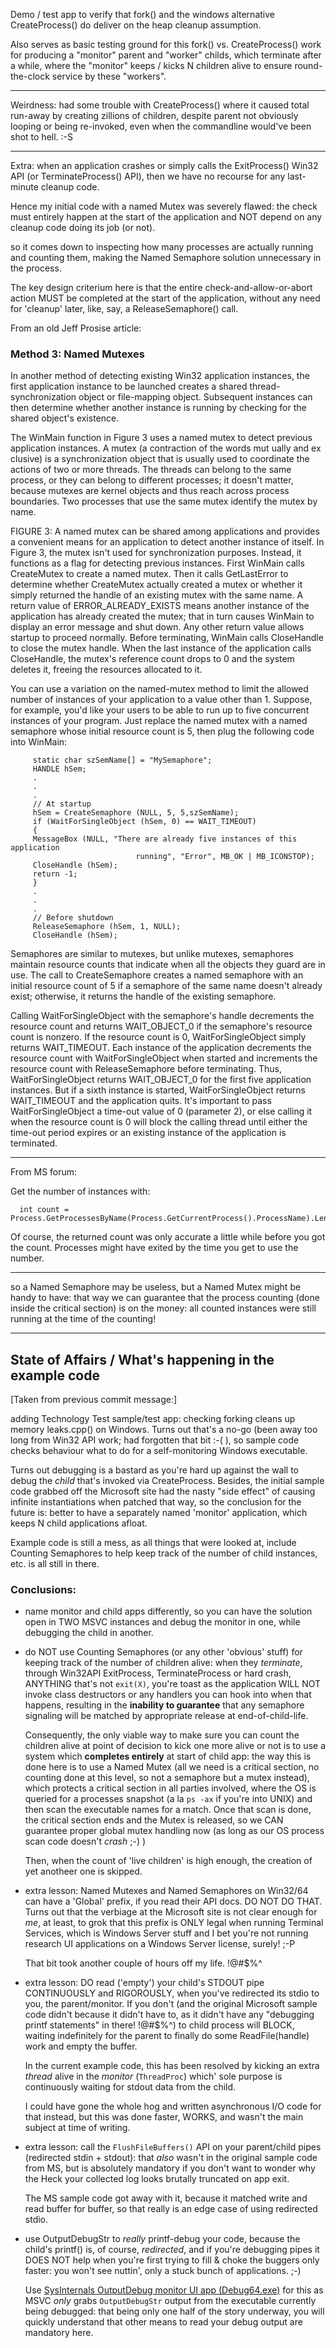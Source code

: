 Demo / test app to verify that fork() and the windows alternative CreateProcess() do deliver on the heap cleanup assumption.

Also serves as basic testing ground for this fork() vs. CreateProcess() work for producing a "monitor" parent and "worker" childs, which terminate after a while, where the "monitor" keeps / kicks N children alive to ensure round-the-clock service by these "workers".

------

Weirdness: had some trouble with CreateProcess() where it caused total run-away by creating zillions of children, despite parent not obviously looping or being re-invoked, even when the commandline would've been shot to hell. :-S

------

Extra: when an application crashes or simply calls the ExitProcess() Win32 API (or TerminateProcess() API), then we have no recourse for any last-minute cleanup code.

Hence my initial code with a named Mutex was severely flawed: the check must entirely happen at the start of the application and NOT depend on any cleanup code doing its job (or not).

so it comes down to inspecting how many processes are actually running and counting them, making the Named Semaphore solution unnecessary in the process.

The key design criterium here is that the entire check-and-allow-or-abort action MUST be completed at the start of the application, without any need for 'cleanup' later, like, say, a ReleaseSemaphore() call.




From an old Jeff Prosise article:

### Method 3: Named Mutexes

In another method of detecting existing Win32 application instances, the first application instance to be launched creates a shared thread-synchronization object or file-mapping object. Subsequent instances can then determine whether another instance is running by checking for the shared object's existence.

The WinMain function in Figure 3 uses a named mutex to detect previous application instances. A mutex (a contraction of the words mut ually and ex clusive) is a synchronization object that is usually used to coordinate the actions of two or more threads. The threads can belong to the same process, or they can belong to different processes; it doesn't matter, because mutexes are kernel objects and thus reach across process boundaries. Two processes that use the same mutex identify the mutex by name.

FIGURE 3: A named mutex can be shared among applications and provides a convenient means for an application to detect another instance of itself.
In Figure 3, the mutex isn't used for synchronization purposes. Instead, it functions as a flag for detecting previous instances. First WinMain calls CreateMutex to create a named mutex. Then it calls GetLastError to determine whether CreateMutex actually created a mutex or whether it simply returned the handle of an existing mutex with the same name. A return value of ERROR_ALREADY_EXISTS means another instance of the application has already created the mutex; that in turn causes WinMain to display an error message and shut down. Any other return value allows startup to proceed normally. Before terminating, WinMain calls CloseHandle to close the mutex handle. When the last instance of the application calls CloseHandle, the mutex's reference count drops to 0 and the system deletes it, freeing the resources allocated to it.

You can use a variation on the named-mutex method to limit the allowed number of instances of your application to a value other than 1. Suppose, for example, you'd like your users to be able to run up to five concurrent instances of your program. Just replace the named mutex with a named semaphore whose initial resource count is 5, then plug the following code into WinMain:

         static char szSemName[] = "MySemaphore";
         HANDLE hSem;
         .
         .
         .
         // At startup
         hSem = CreateSemaphore (NULL, 5, 5,szSemName);
         if (WaitForSingleObject (hSem, 0) == WAIT_TIMEOUT) 
         {
         MessageBox (NULL, "There are already five instances of this application
                                running", "Error", MB_OK | MB_ICONSTOP);
         CloseHandle (hSem);
         return -1;
         }
         .
         .
         .
         // Before shutdown
         ReleaseSemaphore (hSem, 1, NULL);
         CloseHandle (hSem);

Semaphores are similar to mutexes, but unlike mutexes, semaphores maintain resource counts that indicate when all the objects they guard are in use. The call to CreateSemaphore creates a named semaphore with an initial resource count of 5 if a semaphore of the same name doesn't already exist; otherwise, it returns the handle of the existing semaphore.

Calling WaitForSingleObject with the semaphore's handle decrements the resource count and returns WAIT_OBJECT_0 if the semaphore's resource count is nonzero. If the resource count is 0, WaitForSingleObject simply returns WAIT_TIMEOUT. Each instance of the application decrements the resource count with WaitForSingleObject when started and increments the resource count with ReleaseSemaphore before terminating. Thus, WaitForSingleObject returns WAIT_OBJECT_0 for the first five application instances. But if a sixth instance is started, WaitForSingleObject returns WAIT_TIMEOUT and the application quits. It's important to pass WaitForSingleObject a time-out value of 0 (parameter 2), or else calling it when the resource count is 0 will block the calling thread until either the time-out period expires or an existing instance of the application is terminated.

---

From MS forum:

Get the number of instances with:

      int count = Process.GetProcessesByName(Process.GetCurrentProcess().ProcessName).Length;

Of course, the returned count was only accurate a little while before you got the count.  Processes might have exited by the time you get to use the number.

---

so a Named Semaphore may be useless, but a Named Mutex might be handy to have: that way we can guarantee that the process counting (done inside the critical section) is on the money: all counted instances were still running at the time of the counting!

---

## State of Affairs / What's happening in the example code

\[Taken from previous commit message:]

adding Technology Test sample/test app: checking forking cleans up memory leaks.cpp() on Windows. Turns out that's a no-go (been away too long from Win32 API work; had forgotten that bit :-( ), so sample code checks behaviour what to do for a self-monitoring Windows executable. 

Turns out debugging is a bastard as you're hard up against the wall to debug the *child* that's invoked via CreateProcess. 
Besides, the initial sample code grabbed off the Microsoft site had the nasty "side effect" of causing infinite instantiations when patched that way, so the conclusion for the future is: better to have a separately named 'monitor' application, which keeps N child applications afloat.

Example code is still a mess, as all things that were looked at, include Counting Semaphores to help keep track of the number of child instances, etc. is all still in there.

### Conclusions:

- name monitor and child apps differently, so you can have the solution open in TWO MSVC instances and debug the monitor in one, while debugging the child in another.
- do NOT use Counting Semaphores (or any other 'obvious' stuff) for keeping track of the number of children alive: when they *terminate*, through Win32API ExitProcess, TerminateProcess or hard crash, ANYTHING that's not `exit(X)`, you're toast as the application WILL NOT invoke class destructors or any handlers you can hook into when that happens, resulting in the **inability to guarantee** that any semaphore signaling will be matched by appropriate release at end-of-child-life.

  Consequently, the only viable way to make sure you can count the children alive at point of decision to kick one more alive or not is to use a system which **completes entirely** at start of child app: the way this is done here is to use a Named Mutex (all we need is a critical section, no counting done at this level, so not a semaphore but a mutex instead), which protects a critical section in all parties involved, where the OS is queried for a processes snapshot (a la `ps -ax` if you're into UNIX) and then scan the executable names for a match. Once that scan is done, the critical section ends and the Mutex is released, so we CAN guarantee proper global mutex handling now (as long as our OS process scan code doesn't *crash* ;-) )

  Then, when the count of 'live children' is high enough, the creation of yet anotheer one is skipped.
- extra lesson: Named Mutexes and Named Semaphores on Win32/64 can have a 'Global\' prefix, if you read their API docs. DO NOT DO THAT. Turns out that the verbiage at the Microsoft site is not clear enough for *me*, at least, to grok that this prefix is ONLY legal when running Terminal Services, which is Windows Server stuff and I bet you're not running research UI applications on a Windows Server license, surely!  ;-P

  That bit took another couple of hours off my life. !@#$%^

- extra lesson: DO read ('empty') your child's STDOUT pipe CONTINUOUSLY and RIGOROUSLY, when you've redirected its stdio to you, the parent/monitor. If you don't (and the original Microsoft sample code didn't because it didn't have to, as it didn't have any "debugging printf statements" in there! !@#$%^) to child process will BLOCK, waiting indefinitely for the parent to finally do some ReadFile(handle) work and empty the buffer.

  In the current example code, this has been resolved by kicking an extra *thread* alive in the *monitor* (`ThreadProc`) which' sole purpose is continuously waiting for stdout data from the child. 

  I could have gone the whole hog and written asynchronous I/O code for that instead, but this was done faster, WORKS, and wasn't the main subject at time of writing.

- extra lesson: call the `FlushFileBuffers()` API on your parent/child pipes (redirected stdin + stdout): that *also* wasn't in the original sample code from MS, but is absolutely mandatory if you don't want to wonder why the Heck your collected log looks brutally truncated on app exit.

  The MS sample code got away with it, because it matched write and read buffer for buffer, so that really is an edge case of using redirected stdio.

- use OutputDebugStr to *really* printf-debug your code, because the child's printf() is, of course, *redirected*, and if you're debugging pipes it DOES NOT help when you're first trying to fill & choke the buggers only faster: you won't see nuttin', only a stuck bunch of applications. ;-)

  Use [SysInternals OutputDebug monitor UI app (Debug64.exe)](https://docs.microsoft.com/en-us/sysinternals/downloads/debugview) for this as MSVC *only* grabs `OutputDebugStr` output from the executable currently being debugged: that being only one half of the story underway, you will quickly understand that other means to read your debug output are mandatory here.



